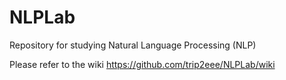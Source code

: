 # NLPLab
Repository for studying Natural Language Processing (NLP)

Please refer to the wiki https://github.com/trip2eee/NLPLab/wiki
